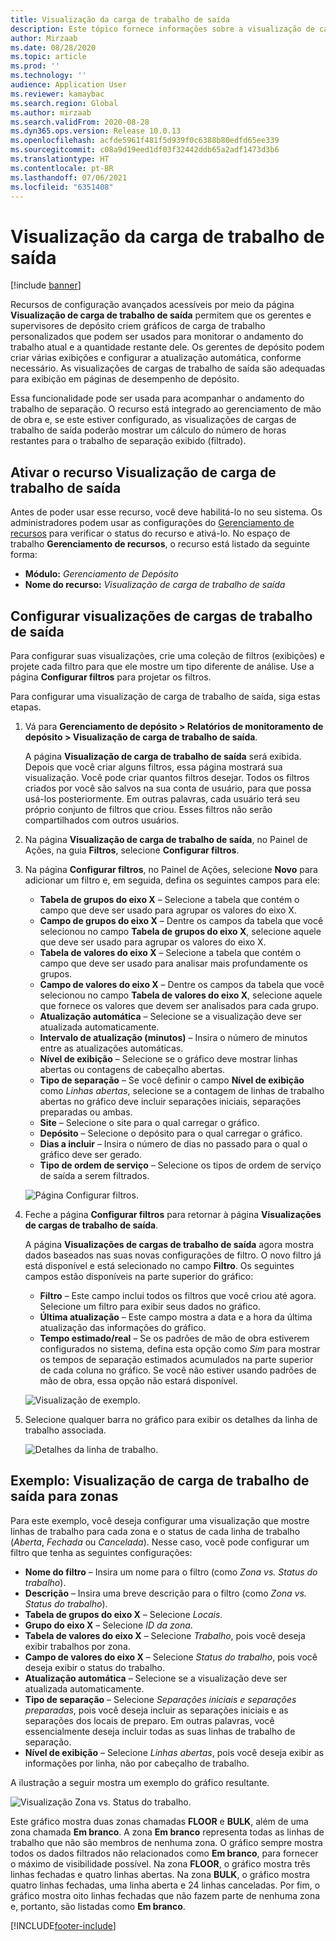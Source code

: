 ```yaml
---
title: Visualização da carga de trabalho de saída
description: Este tópico fornece informações sobre a visualização de carga de trabalho de saída. Essa funcionalidade permite que os gerentes e supervisores de depósito criem gráficos de carga de trabalho personalizados que podem ser usados para monitorar o andamento do trabalho atual e a quantidade restante dele. Os gerentes de depósito podem criar várias exibições e configurar a atualização automática, conforme necessário.
author: Mirzaab
ms.date: 08/28/2020
ms.topic: article
ms.prod: ''
ms.technology: ''
audience: Application User
ms.reviewer: kamaybac
ms.search.region: Global
ms.author: mirzaab
ms.search.validFrom: 2020-08-28
ms.dyn365.ops.version: Release 10.0.13
ms.openlocfilehash: acfde5961f481f5d939f0c6388b80edfd65ee339
ms.sourcegitcommit: c08a9d19eed1df03f32442ddb65a2adf1473d3b6
ms.translationtype: HT
ms.contentlocale: pt-BR
ms.lasthandoff: 07/06/2021
ms.locfileid: "6351408"
---
```

# <a name="outbound-workload-visualization"></a>Visualização da carga de trabalho de saída

[!include [banner](../includes/banner.md)]

Recursos de configuração avançados acessíveis por meio da página **Visualização de carga de trabalho de saída** permitem que os gerentes e supervisores de depósito criem gráficos de carga de trabalho personalizados que podem ser usados para monitorar o andamento do trabalho atual e a quantidade restante dele. Os gerentes de depósito podem criar várias exibições e configurar a atualização automática, conforme necessário. As visualizações de cargas de trabalho de saída são adequadas para exibição em páginas de desempenho de depósito.

Essa funcionalidade pode ser usada para acompanhar o andamento do trabalho de separação. O recurso está integrado ao gerenciamento de mão de obra e, se este estiver configurado, as visualizações de cargas de trabalho de saída poderão mostrar um cálculo do número de horas restantes para o trabalho de separação exibido (filtrado).

## <a name="turn-on-the-outbound-workload-visualization-feature"></a>Ativar o recurso Visualização de carga de trabalho de saída

Antes de poder usar esse recurso, você deve habilitá-lo no seu sistema. Os administradores podem usar as configurações do [Gerenciamento de recursos](../../fin-ops-core/fin-ops/get-started/feature-management/feature-management-overview.md) para verificar o status do recurso e ativá-lo. No espaço de trabalho **Gerenciamento de recursos**, o recurso está listado da seguinte forma:

- **Módulo:** *Gerenciamento de Depósito*
- **Nome do recurso:** *Visualização de carga de trabalho de saída*

## <a name="set-up-outbound-workload-visualizations"></a>Configurar visualizações de cargas de trabalho de saída

Para configurar suas visualizações, crie uma coleção de filtros (exibições) e projete cada filtro para que ele mostre um tipo diferente de análise. Use a página **Configurar filtros** para projetar os filtros.

Para configurar uma visualização de carga de trabalho de saída, siga estas etapas.

1. Vá para **Gerenciamento de depósito \> Relatórios de monitoramento de depósito \> Visualização de carga de trabalho de saída**.

    A página **Visualização de carga de trabalho de saída** será exibida. Depois que você criar alguns filtros, essa página mostrará sua visualização. Você pode criar quantos filtros desejar. Todos os filtros criados por você são salvos na sua conta de usuário, para que possa usá-los posteriormente. Em outras palavras, cada usuário terá seu próprio conjunto de filtros que criou. Esses filtros não serão compartilhados com outros usuários.

1. Na página **Visualização de carga de trabalho de saída**, no Painel de Ações, na guia **Filtros**, selecione **Configurar filtros**.
1. Na página **Configurar filtros**, no Painel de Ações, selecione **Novo** para adicionar um filtro e, em seguida, defina os seguintes campos para ele:

    - **Tabela de grupos do eixo X** – Selecione a tabela que contém o campo que deve ser usado para agrupar os valores do eixo X.
    - **Campo de grupos do eixo X** – Dentre os campos da tabela que você selecionou no campo **Tabela de grupos do eixo X**, selecione aquele que deve ser usado para agrupar os valores do eixo X.
    - **Tabela de valores do eixo X** – Selecione a tabela que contém o campo que deve ser usado para analisar mais profundamente os grupos.
    - **Campo de valores do eixo X** – Dentre os campos da tabela que você selecionou no campo **Tabela de valores do eixo X**, selecione aquele que fornece os valores que devem ser analisados para cada grupo.
    - **Atualização automática** – Selecione se a visualização deve ser atualizada automaticamente.
    - **Intervalo de atualização (minutos)** – Insira o número de minutos entre as atualizações automáticas.
    - **Nível de exibição** – Selecione se o gráfico deve mostrar linhas abertas ou contagens de cabeçalho abertas.
    - **Tipo de separação** – Se você definir o campo **Nível de exibição** como _Linhas abertas_, selecione se a contagem de linhas de trabalho abertas no gráfico deve incluir separações iniciais, separações preparadas ou ambas.
    - **Site** – Selecione o site para o qual carregar o gráfico.
    - **Depósito** – Selecione o depósito para o qual carregar o gráfico.
    - **Dias a incluir** – Insira o número de dias no passado para o qual o gráfico deve ser gerado.
    - **Tipo de ordem de serviço** – Selecione os tipos de ordem de serviço de saída a serem filtrados.

    ![Página Configurar filtros.](media/work-viz-filters-1.png "Página Configurar filtros")

1. Feche a página **Configurar filtros** para retornar à página **Visualizações de cargas de trabalho de saída**.

    A página **Visualizações de cargas de trabalho de saída** agora mostra dados baseados nas suas novas configurações de filtro. O novo filtro já está disponível e está selecionado no campo **Filtro**. Os seguintes campos estão disponíveis na parte superior do gráfico:

    - **Filtro** – Este campo inclui todos os filtros que você criou até agora. Selecione um filtro para exibir seus dados no gráfico.
    - **Última atualização** – Este campo mostra a data e a hora da última atualização das informações do gráfico.
    - **Tempo estimado/real** – Se os padrões de mão de obra estiverem configurados no sistema, defina esta opção como *Sim* para mostrar os tempos de separação estimados acumulados na parte superior de cada coluna no gráfico. Se você não estiver usando padrões de mão de obra, essa opção não estará disponível.

    ![Visualização de exemplo.](media/work-viz-chart.png "Visualização de exemplo")

1. Selecione qualquer barra no gráfico para exibir os detalhes da linha de trabalho associada.

    ![Detalhes da linha de trabalho.](media/work-viz-work-details.png "Detalhes da linha de trabalho")

## <a name="example-outbound-workload-visualization-for-zones"></a>Exemplo: Visualização de carga de trabalho de saída para zonas

Para este exemplo, você deseja configurar uma visualização que mostre linhas de trabalho para cada zona e o status de cada linha de trabalho (_Aberta_, _Fechada_ ou _Cancelada_). Nesse caso, você pode configurar um filtro que tenha as seguintes configurações:

- **Nome do filtro** – Insira um nome para o filtro (como _Zona vs. Status do trabalho_).
- **Descrição** – Insira uma breve descrição para o filtro (como _Zona vs. Status do trabalho_).
- **Tabela de grupos do eixo X** – Selecione _Locais_.
- **Grupo do eixo X** – Selecione _ID da zona_.
- **Tabela de valores do eixo X** – Selecione _Trabalho_, pois você deseja exibir trabalhos por zona.
- **Campo de valores do eixo X** – Selecione _Status do trabalho_, pois você deseja exibir o status do trabalho.
- **Atualização automática** – Selecione se a visualização deve ser atualizada automaticamente.
- **Tipo de separação** – Selecione _Separações iniciais e separações preparadas_, pois você deseja incluir as separações iniciais e as separações dos locais de preparo. Em outras palavras, você essencialmente deseja incluir todas as suas linhas de trabalho de separação.
- **Nível de exibição** – Selecione _Linhas abertas_, pois você deseja exibir as informações por linha, não por cabeçalho de trabalho.

A ilustração a seguir mostra um exemplo do gráfico resultante.

![Visualização Zona vs. Status do trabalho.](media/work-viz-chart.png "Visualização Zona vs. Status do trabalho")

Este gráfico mostra duas zonas chamadas **FLOOR** e **BULK**, além de uma zona chamada **Em branco**. A zona **Em branco** representa todas as linhas de trabalho que não são membros de nenhuma zona. O gráfico sempre mostra todos os dados filtrados não relacionados como **Em branco**, para fornecer o máximo de visibilidade possível. Na zona **FLOOR**, o gráfico mostra três linhas fechadas e quatro linhas abertas. Na zona **BULK**, o gráfico mostra quatro linhas fechadas, uma linha aberta e 24 linhas canceladas. Por fim, o gráfico mostra oito linhas fechadas que não fazem parte de nenhuma zona e, portanto, são listadas como **Em branco**.


[!INCLUDE[footer-include](../../includes/footer-banner.md)]
